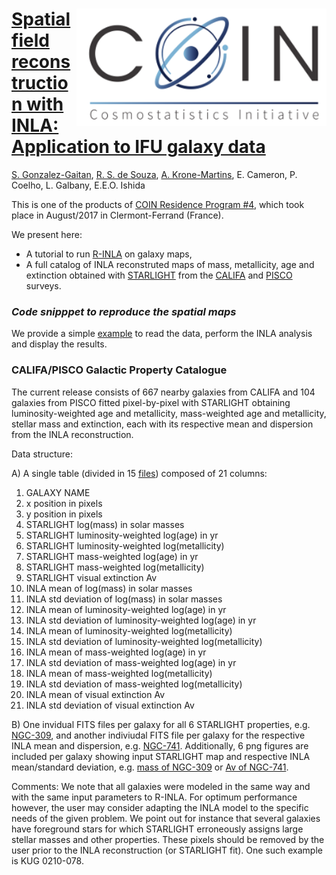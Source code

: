 #  <img  align="right" src="https://github.com/COINtoolbox/DRACULA/blob/master/images/coin.png" width="400"> [Spatial field reconstruction with INLA: Application to IFU galaxy data](https://arxiv.org/abs/1802.06280)


[S. Gonzalez-Gaitan](https://github.com/gongsale), [R. S. de Souza](https://github.com/RafaelSdeSouza), [A. Krone-Martins](https://github.com/algolkm), E. Cameron, P. Coelho, L. Galbany, E.E.O. Ishida


This is one of the products of [COIN Residence Program #4](http://iaacoin.wix.com/crp2017), which took place in August/2017 in Clermont-Ferrand (France). 

We present here: 

- A tutorial to run [R-INLA](http://www.r-inla.org/) on galaxy maps, 
-  A full catalog of INLA reconstruted maps of mass, metallicity, age and extinction obtained with [STARLIGHT](http://www.starlight.ufsc.br/) from the [CALIFA](http://califa.caha.es/) and [PISCO](http://adsabs.harvard.edu/abs/2018arXiv180201589G) surveys. 

### *Code snipppet to reproduce the spatial maps* 

We provide a simple  [example](https://github.com/COINtoolbox/Galaxies_INLA/blob/master/Run_INLA.R) to read the data, perform the INLA analysis and display the results.


### CALIFA/PISCO Galactic Property Catalogue 

The current release consists of 667 nearby galaxies from CALIFA and 104 galaxies from PISCO fitted pixel-by-pixel with STARLIGHT obtaining luminosity-weighted age and metallicity, mass-weighted age and metallicity, stellar mass and extinction, each with its respective mean and dispersion from the INLA reconstruction.

Data structure:

A) A single table (divided in 15 [files](https://github.com/COINtoolbox/Galaxies_INLA/blob/master/data/allgalaxies1.dat.gz)) composed of 21 columns:

1. GALAXY NAME
2. x position in pixels
3. y position in pixels
4. STARLIGHT log(mass) in solar masses
5. STARLIGHT luminosity-weighted log(age) in yr
6. STARLIGHT luminosity-weighted log(metallicity)
7. STARLIGHT mass-weighted log(age) in yr
8. STARLIGHT mass-weighted log(metallicity)
9. STARLIGHT visual extinction Av
10. INLA mean of log(mass) in solar masses
11. INLA std deviation of log(mass) in solar masses
12. INLA mean of luminosity-weighted log(age) in yr
13. INLA std deviation of luminosity-weighted log(age) in yr
14. INLA mean of luminosity-weighted log(metallicity)
15. INLA std deviation of luminosity-weighted log(metallicity)
16. INLA mean of mass-weighted log(age) in yr
17. INLA std deviation of mass-weighted log(age) in yr
18. INLA mean of mass-weighted log(metallicity)
19. INLA std deviation of mass-weighted log(metallicity)
20. INLA mean of visual extinction Av
21. INLA std deviation of visual extinction Av

B) One invidual FITS files per galaxy for all 6 STARLIGHT properties, e.g. [NGC-309](https://github.com/COINtoolbox/Galaxies_INLA/blob/master/data/fits/NGC0309_starlight.fits), and another indiviudal FITS file per galaxy for the respective INLA mean and dispersion, e.g. [NGC-741](https://github.com/COINtoolbox/Galaxies_INLA/blob/master/data/fits/NGC0741_inla.fits). Additionally, 6 png figures are included per galaxy showing input STARLIGHT map and respective INLA mean/standard deviation, e.g. [mass of NGC-309](https://github.com/COINtoolbox/Galaxies_INLA/blob/master/data/plots/NGC0309_mass.png) or [Av of NGC-741]((https://github.com/COINtoolbox/Galaxies_INLA/blob/master/data/plots/NGC0309_Av.png)).

Comments: We note that all galaxies were modeled in the same way and with the same input parameters to R-INLA. For optimum performance however, the user may consider adapting the INLA model to the specific needs of the given problem. We point out for instance that several galaxies have foreground stars for which STARLIGHT erroneously assigns large stellar masses and other properties. These pixels should be removed by the user prior to the INLA reconstruction (or STARLIGHT fit). One such example is KUG 0210-078.
